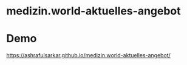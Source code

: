 # medizin.world-aktuelles-angebot

# Demo
https://ashrafulsarkar.github.io/medizin.world-aktuelles-angebot/